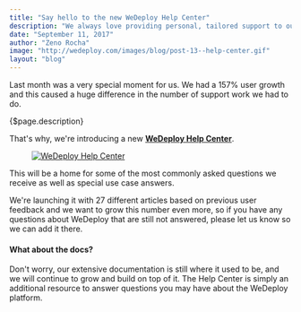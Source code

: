```yaml
---
title: "Say hello to the new WeDeploy Help Center"
description: "We always love providing personal, tailored support to our users through that green button at the bottom of our pages. But we realize that sometimes you don't want to wait for an answer to your question."
date: "September 11, 2017"
author: "Zeno Rocha"
image: "http://wedeploy.com/images/blog/post-13--help-center.gif"
layout: "blog"
---
```


<article>

Last month was a very special moment for us. We had a 157% user growth and this caused a huge difference in the number of support work we had to do.

{$page.description}

That's why, we're introducing a new **[WeDeploy Help Center](https://help.wedeploy.com/)**.

<a href="https://help.wedeploy.com" target="_blank">
  <figure>
    <img src="/images/blog/post-13--help-center.gif" alt="WeDeploy Help Center">
  </figure>
</a>

This will be a home for some of the most commonly asked questions we receive as well as special use case answers.

We're launching it with 27 different articles based on previous user feedback and we want to grow this number even more, so if you have any questions about WeDeploy that are still not answered, please let us know so we can add it there.

#### What about the docs?

Don't worry, our extensive documentation is still where it used to be, and we will continue to grow and build on top of it. The Help Center is simply an additional resource to answer questions you may have about the WeDeploy platform.

</article>
